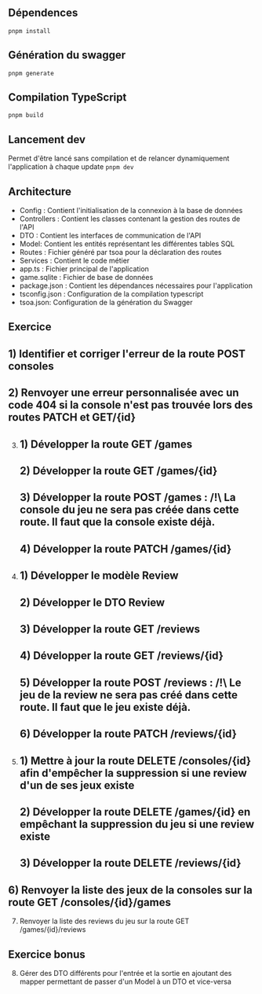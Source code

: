 ## Dépendences

`pnpm install`

## Génération du swagger

`pnpm generate`

## Compilation TypeScript

`pnpm build`

## Lancement dev

Permet d'être lancé sans compilation et de relancer dynamiquement l'application à chaque update
`pnpm dev`

## Architecture

- Config : Contient l'initialisation de la connexion à la base de données
- Controllers : Contient les classes contenant la gestion des routes de l'API
- DTO : Contient les interfaces de communication de l'API
- Model: Contient les entités représentant les différentes tables SQL
- Routes : Fichier généré par tsoa pour la déclaration des routes
- Services : Contient le code métier
- app.ts : Fichier principal de l'application
- game.sqlite : Fichier de base de données
- package.json : Contient les dépendances nécessaires pour l'application
- tsconfig.json : Configuration de la compilation typescript
- tsoa.json: Configuration de la génération du Swagger

## Exercice

## 1) Identifier et corriger l'erreur de la route POST consoles 

## 2) Renvoyer une erreur personnalisée avec un code 404 si la console n'est pas trouvée lors des routes PATCH et GET/{id}

3) 
    ## 1) Développer la route GET /games
    ## 2) Développer la route GET /games/{id}
    ## 3) Développer la route POST /games : **/!\ La console du jeu ne sera pas créée dans cette route. Il faut que la console existe déjà.**
    ## 4) Développer la route PATCH /games/{id}
4) 
    ## 1) Développer le modèle Review
    ## 2) Développer le DTO Review
    ## 3) Développer la route GET /reviews
    ## 4) Développer la route GET /reviews/{id}
    ## 5) Développer la route POST /reviews : **/!\ Le jeu de la review ne sera pas créé dans cette route. Il faut que le jeu existe déjà.**
    ## 6) Développer la route PATCH /reviews/{id}
5) 
    ## 1) Mettre à jour la route DELETE /consoles/{id} afin d'empêcher la suppression si une review d'un de ses jeux existe
    ## 2) Développer la route DELETE /games/{id} en empêchant la suppression du jeu si une review existe
    ## 3) Développer la route DELETE /reviews/{id}
## 6) Renvoyer la liste des jeux de la consoles sur la route GET /consoles/{id}/games
7) Renvoyer la liste des reviews du jeu sur la route GET /games/{id}/reviews

## Exercice bonus

8) Gérer des DTO différents pour l'entrée et la sortie en ajoutant des mapper permettant de passer d'un Model à un DTO et vice-versa